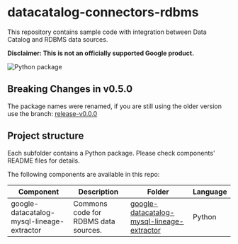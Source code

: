 # datacatalog-connectors-rdbms 

This repository contains sample code with integration between Data Catalog and RDBMS data sources.

**Disclaimer: This is not an officially supported Google product.**

![Python package](https://github.com/GoogleCloudPlatform/datacatalog-connectors-rdbms/workflows/Python%20package/badge.svg?branch=master&force_cache=true)

## **Breaking Changes in v0.5.0**

The package names were renamed, if you are still using the older version use the branch: [release-v0.0.0](https://github.com/GoogleCloudPlatform/datacatalog-connectors-rdbms/tree/release-v0.0.0)

## Project structure

Each subfolder contains a Python package. Please check components' README files for
details.

The following components are available in this repo:

| Component | Description | Folder | Language | 
|-----------|-------------|--------|----------|
| google-datacatalog-mysql-lineage-extractor | Commons code for RDBMS data sources. | [google-datacatalog-mysql-lineage-extractor](https://github.com/M-Natsha/datacatalog-sql-parser/blob/main/google-datacatalog-mysql-lineage-extractor) | Python |